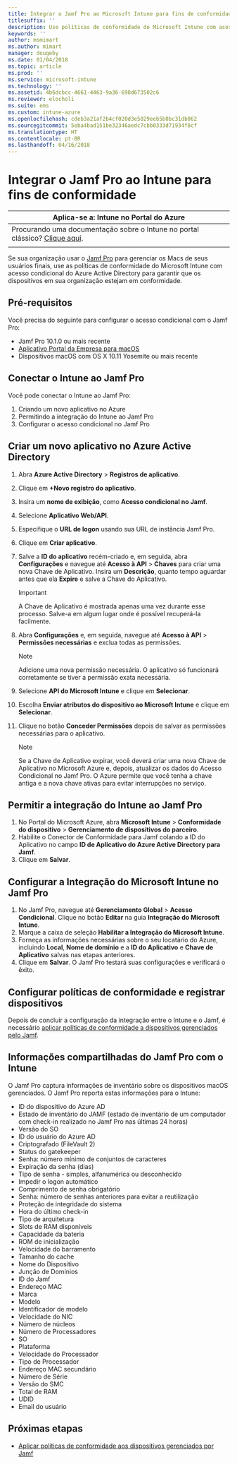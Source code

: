 ```yaml
---
title: Integrar o Jamf Pro ao Microsoft Intune para fins de conformidade
titlesuffix: ''
description: Use políticas de conformidade do Microsoft Intune com acesso condicional do Azure Active Directory para ajudar a proteger dispositivos gerenciados pelo Jamf.
keywords: ''
author: msmimart
ms.author: mimart
manager: dougeby
ms.date: 01/04/2018
ms.topic: article
ms.prod: ''
ms.service: microsoft-intune
ms.technology: ''
ms.assetid: 4b6dcbcc-4661-4463-9a36-698d673502c6
ms.reviewer: elocholi
ms.suite: ems
ms.custom: intune-azure
ms.openlocfilehash: cdeb3a21af2b4cf020d3e5029eeb5b0bc31db062
ms.sourcegitcommit: 5eba4bad151be32346aedc7cbb0333d71934f8cf
ms.translationtype: HT
ms.contentlocale: pt-BR
ms.lasthandoff: 04/16/2018
---
```

# <a name="integrate-jamf-pro-with-intune-for-compliance"></a>Integrar o Jamf Pro ao Intune para fins de conformidade

|Aplica-se a: Intune no Portal do Azure |
|--|
|Procurando uma documentação sobre o Intune no portal clássico? [Clique aqui](/intune/introduction-intune?toc=/intune-classic/toc.json).|
| |

Se sua organização usar o [Jamf Pro](https://www.jamf.com) para gerenciar os Macs de seus usuários finais, use as políticas de conformidade do Microsoft Intune com acesso condicional do Azure Active Directory para garantir que os dispositivos em sua organização estejam em conformidade.

## <a name="prerequisites"></a>Pré-requisitos

Você precisa do seguinte para configurar o acesso condicional com o Jamf Pro:

- Jamf Pro 10.1.0 ou mais recente
- [Aplicativo Portal da Empresa para macOS](https://aka.ms/macoscompanyportal)
- Dispositivos macOS com OS X 10.11 Yosemite ou mais recente

## <a name="connecting-intune-to-jamf-pro"></a>Conectar o Intune ao Jamf Pro

Você pode conectar o Intune ao Jamf Pro:

1. Criando um novo aplicativo no Azure
2. Permitindo a integração do Intune ao Jamf Pro
3. Configurar o acesso condicional no Jamf Pro

## <a name="create-a-new-application-in-azure-active-directory"></a>Criar um novo aplicativo no Azure Active Directory

1. Abra **Azure Active Directory** > **Registros de aplicativo**.
2. Clique em **+Novo registro do aplicativo**.
3. Insira um **nome de exibição**, como **Acesso condicional no Jamf**.
4. Selecione **Aplicativo Web/API**.
5. Especifique o **URL de logon** usando sua URL de instância Jamf Pro.
6. Clique em **Criar aplicativo**.
7. Salve a **ID do aplicativo** recém-criado e, em seguida, abra **Configurações** e navegue até **Acesso à API** > **Chaves** para criar uma nova Chave de Aplicativo. Insira um **Descrição**, quanto tempo aguardar antes que ela **Expire** e salve a Chave do Aplicativo.

   > [!IMPORTANT]
   > A Chave de Aplicativo é mostrada apenas uma vez durante esse processo. Salve-a em algum lugar onde é possível recuperá-la facilmente.

8. Abra **Configurações** e, em seguida, navegue até **Acesso à API** > **Permissões necessárias** e exclua todas as permissões.

   > [!NOTE]
   > Adicione uma nova permissão necessária. O aplicativo só funcionará corretamente se tiver a permissão exata necessária.

9. Selecione **API do Microsoft Intune** e clique em **Selecionar**.
10. Escolha **Enviar atributos do dispositivo ao Microsoft Intune** e clique em **Selecionar**.
11. Clique no botão **Conceder Permissões** depois de salvar as permissões necessárias para o aplicativo.

    > [!NOTE]
    > Se a Chave de Aplicativo expirar, você deverá criar uma nova Chave de Aplicativo no Microsoft Azure e, depois, atualizar os dados do Acesso Condicional no Jamf Pro. O Azure permite que você tenha a chave antiga e a nova chave ativas para evitar interrupções no serviço.

## <a name="enable-intune-to-integrate-with-jamf-pro"></a>Permitir a integração do Intune ao Jamf Pro

1. No Portal do Microsoft Azure, abra **Microsoft Intune** > **Conformidade do dispositivo** > **Gerenciamento de dispositivos do parceiro**.
2. Habilite o Conector de Conformidade para Jamf colando a ID do Aplicativo no campo **ID de Aplicativo do Azure Active Directory para Jamf**.
3. Clique em **Salvar**.

## <a name="configure-microsoft-intune-integration-in-jamf-pro"></a>Configurar a Integração do Microsoft Intune no Jamf Pro

1. No Jamf Pro, navegue até **Gerenciamento Global** > **Acesso Condicional**. Clique no botão **Editar** na guia **Integração do Microsoft Intune**.
2. Marque a caixa de seleção **Habilitar a Integração do Microsoft Intune**.
3. Forneça as informações necessárias sobre o seu locatário do Azure, incluindo **Local**, **Nome de domínio** e a **ID do Aplicativo** e **Chave de Aplicativo** salvas nas etapas anteriores.
4. Clique em **Salvar**. O Jamf Pro testará suas configurações e verificará o êxito.

## <a name="set-up-compliance-policies-and-register-devices"></a>Configurar políticas de conformidade e registrar dispositivos

Depois de concluir a configuração da integração entre o Intune e o Jamf, é necessário [aplicar políticas de conformidade a dispositivos gerenciados pelo Jamf](conditional-access-assign-jamf.md).

## <a name="information-shared-from-jamf-pro-to-intune"></a>Informações compartilhadas do Jamf Pro com o Intune

O Jamf Pro captura informações de inventário sobre os dispositivos macOS gerenciados. O Jamf Pro reporta estas informações para o Intune:

* ID do dispositivo do Azure AD
* Estado de inventário do JAMF (estado de inventário de um computador com check-in realizado no Jamf Pro nas últimas 24 horas)
* Versão do SO
* ID do usuário do Azure AD
* Criptografado (FileVault 2)
* Status do gatekeeper
* Senha: número mínimo de conjuntos de caracteres
* Expiração da senha (dias)
* Tipo de senha - simples, alfanumérica ou desconhecido
* Impedir o logon automático
* Comprimento de senha obrigatório
* Senha: número de senhas anteriores para evitar a reutilização
* Proteção de integridade do sistema
* Hora do último check-in
* Tipo de arquitetura
* Slots de RAM disponíveis
* Capacidade da bateria
* ROM de inicialização
* Velocidade do barramento
* Tamanho do cache
* Nome do Dispositivo
* Junção de Domínios
* ID do Jamf
* Endereço MAC
* Marca
* Modelo
* Identificador de modelo
* Velocidade do NIC
* Número de núcleos
* Número de Processadores
* SO
* Plataforma
* Velocidade do Processador
* Tipo de Processador
* Endereço MAC secundário
* Número de Série
* Versão do SMC
* Total de RAM
* UDID
* Email do usuário

## <a name="next-steps"></a>Próximas etapas

- [Aplicar políticas de conformidade aos dispositivos gerenciados por Jamf](conditional-access-assign-jamf.md)

